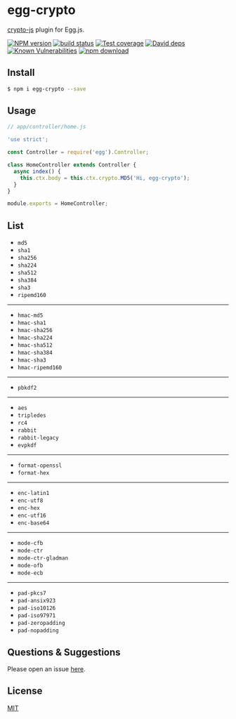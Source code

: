 # egg-crypto

[crypto-js](https://github.com/brix/crypto-js) plugin for Egg.js.

[![NPM version][npm-image]][npm-url]
[![build status][travis-image]][travis-url]
[![Test coverage][codecov-image]][codecov-url]
[![David deps][david-image]][david-url]
[![Known Vulnerabilities][snyk-image]][snyk-url]
[![npm download][download-image]][download-url]

[npm-image]: https://img.shields.io/npm/v/egg-crypto.svg?style=flat-square
[npm-url]: https://npmjs.org/package/egg-crypto
[travis-image]: https://img.shields.io/travis/eggjs/egg-crypto.svg?style=flat-square
[travis-url]: https://travis-ci.org/eggjs/egg-crypto
[codecov-image]: https://img.shields.io/codecov/c/github/eggjs/egg-crypto.svg?style=flat-square
[codecov-url]: https://codecov.io/github/eggjs/egg-crypto?branch=master
[david-image]: https://img.shields.io/david/eggjs/egg-crypto.svg?style=flat-square
[david-url]: https://david-dm.org/eggjs/egg-crypto
[snyk-image]: https://snyk.io/test/npm/egg-crypto/badge.svg?style=flat-square
[snyk-url]: https://snyk.io/test/npm/egg-crypto
[download-image]: https://img.shields.io/npm/dm/egg-crypto.svg?style=flat-square
[download-url]: https://npmjs.org/package/egg-crypto


## Install

```bash
$ npm i egg-crypto --save
```

## Usage

```js
// app/controller/home.js

'use strict';

const Controller = require('egg').Controller;

class HomeController extends Controller {
  async index() {
    this.ctx.body = this.ctx.crypto.MD5('Hi, egg-crypto');
  }
}

module.exports = HomeController;
```

## List

- ```md5```
- ```sha1```
- ```sha256```
- ```sha224```
- ```sha512```
- ```sha384```
- ```sha3```
- ```ripemd160```

---

- ```hmac-md5```
- ```hmac-sha1```
- ```hmac-sha256```
- ```hmac-sha224```
- ```hmac-sha512```
- ```hmac-sha384```
- ```hmac-sha3```
- ```hmac-ripemd160```

---

- ```pbkdf2```

---

- ```aes```
- ```tripledes```
- ```rc4```
- ```rabbit```
- ```rabbit-legacy```
- ```evpkdf```

---

- ```format-openssl```
- ```format-hex```

---

- ```enc-latin1```
- ```enc-utf8```
- ```enc-hex```
- ```enc-utf16```
- ```enc-base64```

---

- ```mode-cfb```
- ```mode-ctr```
- ```mode-ctr-gladman```
- ```mode-ofb```
- ```mode-ecb```

---

- ```pad-pkcs7```
- ```pad-ansix923```
- ```pad-iso10126```
- ```pad-iso97971```
- ```pad-zeropadding```
- ```pad-nopadding```



## Questions & Suggestions

Please open an issue [here](https://github.com/eggjs/egg/issues).

## License

[MIT](LICENSE)
